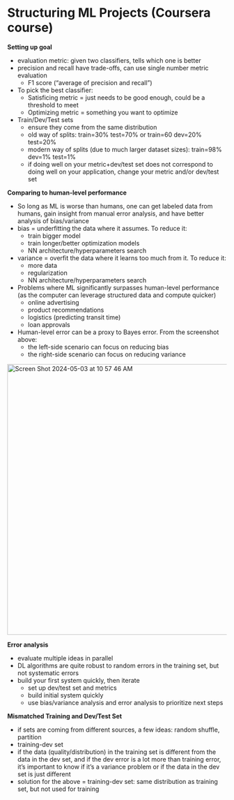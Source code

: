 # Structuring ML Projects (Coursera course)

**Setting up goal**
- evaluation metric: given two classifiers, tells which one is better
- precision and recall have trade-offs, can use single number metric evaluation
  - F1 score (“average of precision and recall”)
- To pick the best classifier:
    - Satisficing metric = just needs to be good enough, could be a threshold to meet
    - Optimizing metric = something you want to optimize
- Train/Dev/Test sets
    - ensure they come from the same distribution
    - old way of splits: train=30% test=70% or train=60 dev=20% test=20%
    - modern way of splits (due to much larger dataset sizes): train=98% dev=1% test=1%
    - if doing well on your metric+dev/test set does not correspond to doing well on your application, change your metric and/or dev/test set

**Comparing to human-level performance**
- So long as ML is worse than humans, one can get labeled data from humans, gain insight from manual error analysis, and have better analysis of bias/variance
- bias = underfitting the data where it assumes. To reduce it:
    - train bigger model
    - train longer/better optimization models
    - NN architecture/hyperparameters search
- variance = overfit the data where it learns too much from it. To reduce it:
    - more data
    - regularization
    - NN architecture/hyperparameters search
- Problems where ML significantly surpasses human-level performance (as the computer can leverage structured data and compute quicker)
    - online advertising
    - product recommendations
    - logistics (predicting transit time)
    - loan approvals
- Human-level error can be a proxy to Bayes error. From the screenshot above:
    - the left-side scenario can focus on reducing bias
    - the right-side scenario can focus on reducing variance
 <img width="621" alt="Screen Shot 2024-05-03 at 10 57 46 AM" src="https://github.com/bsamanvitha/learning-journal/assets/6962922/00c15cad-3060-465d-950c-760afe426575">

**Error analysis**
- evaluate multiple ideas in parallel
- DL algorithms are quite robust to random errors in the training set, but not systematic errors
- build your first system quickly, then iterate
    - set up dev/test set and metrics
    - build initial system quickly
    - use bias/variance analysis and error analysis to prioritize next steps
 
**Mismatched Training and Dev/Test Set**
- if sets are coming from different sources, a few ideas: random shuffle, partition
- training-dev set
- if the data (quality/distribution) in the training set is different from the data in the dev set, and if the dev error is a lot more than training error, it’s important to know if it’s a variance problem or if the data in the dev set is just different
- solution for the above = training-dev set: same distribution as training set, but not used for training 

